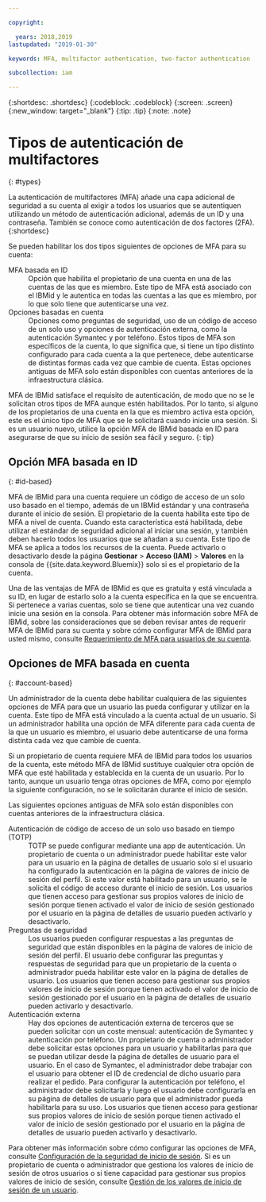 ```yaml
---

copyright:

  years: 2018,2019
lastupdated: "2019-01-30"

keywords: MFA, multifactor authentication, two-factor authentication

subcollection: iam

---
```


{:shortdesc: .shortdesc}
{:codeblock: .codeblock}
{:screen: .screen}
{:new_window: target="_blank"}
{:tip: .tip}
{:note: .note}

# Tipos de autenticación de multifactores
{: #types}

La autenticación de multifactores (MFA) añade una capa adicional de seguridad a su cuenta al exigir a todos los usuarios que se autentiquen utilizando un método de autenticación adicional, además de un ID y una contraseña. También se conoce como autenticación de dos factores (2FA).
{:shortdesc}

Se pueden habilitar los dos tipos siguientes de opciones de MFA para su cuenta:

<dl>
<dt>MFA basada en ID</dt>
<dd>Opción que habilita el propietario de una cuenta en una de las cuentas de las que es miembro. Este tipo de MFA está asociado con el IBMid y le autentica en todas las cuentas a las que es miembro, por lo que solo tiene que autenticarse una vez.</dd>
<dt>Opciones basadas en cuenta</dt>
<dd>Opciones como preguntas de seguridad, uso de un código de acceso de un solo uso y opciones de autenticación externa, como la autenticación Symantec y por teléfono. Estos tipos de MFA son específicos de la cuenta, lo que significa que, si tiene un tipo distinto configurado para cada cuenta a la que pertenece, debe autenticarse de distintas formas cada vez que cambie de cuenta. Estas opciones antiguas de MFA solo están disponibles con cuentas anteriores de la infraestructura clásica.</dd>
</dl>

MFA de IBMid satisface el requisito de autenticación, de modo que no se le solicitan otros tipos de MFA aunque estén habilitados. Por lo tanto, si alguno de los propietarios de una cuenta en la que es miembro activa esta opción, este es el único tipo de MFA que se le solicitará cuando inicie una sesión. Si es un usuario nuevo, utilice la opción MFA de IBMid basada en ID para asegurarse de que su inicio de sesión sea fácil y seguro.
{: tip}

## Opción MFA basada en ID
{: #id-based}

MFA de IBMid para una cuenta requiere un código de acceso de un solo uso basado en el tiempo, además de un IBMid estándar y una contraseña durante el inicio de sesión. El propietario de la cuenta habilita este tipo de MFA a nivel de cuenta. Cuando esta característica está habilitada, debe utilizar el estándar de seguridad adicional al iniciar una sesión, y también deben hacerlo todos los usuarios que se añadan a su cuenta. Este tipo de MFA se aplica a todos los recursos de la cuenta. Puede activarlo o desactivarlo desde la página **Gestionar** > **Acceso (IAM)** > **Valores** en la consola de {{site.data.keyword.Bluemix}} solo si es el propietario de la cuenta.

Una de las ventajas de MFA de IBMid es que es gratuita y está vinculada a su ID, en lugar de estarlo solo a la cuenta específica en la que se encuentra. Si pertenece a varias cuentas, solo se tiene que autenticar una vez cuando inicie una sesión en la consola. Para obtener más información sobre MFA de IBMid, sobre las consideraciones que se deben revisar antes de requerir MFA de IBMid para su cuenta y sobre cómo configurar MFA de IBMid para usted mismo, consulte [Requerimiento de MFA para usuarios de su cuenta](/docs/iam?topic=iam-enablemfa#enablemfa).

## Opciones de MFA basada en cuenta
{: #account-based}

Un administrador de la cuenta debe habilitar cualquiera de las siguientes opciones de MFA para que un usuario las pueda configurar y utilizar en la cuenta. Este tipo de MFA está vinculado a la cuenta actual de un usuario. Si un administrador habilita una opción de MFA diferente para cada cuenta de la que un usuario es miembro, el usuario debe autenticarse de una forma distinta cada vez que cambie de cuenta.

Si un propietario de cuenta requiere MFA de IBMid para todos los usuarios de la cuenta, este método MFA de IBMid sustituye cualquier otra opción de MFA que esté habilitada y establecida en la cuenta de un usuario. Por lo tanto, aunque un usuario tenga otras opciones de MFA, como por ejemplo la siguiente configuración, no se le solicitarán durante el inicio de sesión.

Las siguientes opciones antiguas de MFA solo están disponibles con cuentas anteriores de la infraestructura clásica.

<dl>
<dt>Autenticación de código de acceso de un solo uso basado en tiempo (TOTP)</dt>
<dd>TOTP se puede configurar mediante una app de autenticación. Un propietario de cuenta o un administrador puede habilitar este valor para un usuario en la página de detalles de usuario solo si el usuario ha configurado la autenticación en la página de valores de inicio de sesión del perfil. Si este valor está habilitado para un usuario, se le solicita el código de acceso durante el inicio de sesión. Los usuarios que tienen acceso para gestionar sus propios valores de inicio de sesión porque tienen activado el valor de inicio de sesión gestionado por el usuario en la página de detalles de usuario pueden activarlo y desactivarlo.</dd>
<dt>Preguntas de seguridad</dt>
<dd>Los usuarios pueden configurar respuestas a las preguntas de seguridad que están disponibles en la página de valores de inicio de sesión del perfil. El usuario debe configurar las preguntas y respuestas de seguridad para que un propietario de la cuenta o administrador pueda habilitar este valor en la página de detalles de usuario. Los usuarios que tienen acceso para gestionar sus propios valores de inicio de sesión porque tienen activado el valor de inicio de sesión gestionado por el usuario en la página de detalles de usuario pueden activarlo y desactivarlo. </dd>
<dt>Autenticación externa</dt>
<dd>Hay dos opciones de autenticación externa de terceros que se pueden solicitar con un coste mensual: autenticación de Symantec y autenticación por teléfono. Un propietario de cuenta o administrador debe solicitar estas opciones para un usuario y habilitarlas para que se puedan utilizar desde la página de detalles de usuario para el usuario. En el caso de Symantec, el administrador debe trabajar con el usuario para obtener el ID de credencial de dicho usuario para realizar el pedido. Para configurar la autenticación por teléfono, el administrador debe solicitarla y luego el usuario debe configurarla en su página de detalles de usuario para que el administrador pueda habilitarla para su uso. Los usuarios que tienen acceso para gestionar sus propios valores de inicio de sesión porque tienen activado el valor de inicio de sesión gestionado por el usuario en la página de detalles de usuario pueden activarlo y desactivarlo.</dd>
</dl>

Para obtener más información sobre cómo configurar las opciones de MFA, consulte [Configuración de la seguridad de inicio de sesión](/docs/account?topic=account-login-settings#login-settings). Si es un propietario de cuenta o administrador que gestiona los valores de inicio de sesión de otros usuarios o si tiene capacidad para gestionar sus propios valores de inicio de sesión, consulte [Gestión de los valores de inicio de sesión de un usuario](/docs/iam?topic=iam-loginsettings#loginsettings).
